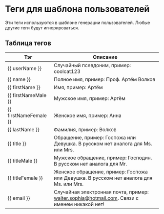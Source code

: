 # Теги для шаблона пользователей

Эти теги используются в шаблоне генерации пользователей. Любые другие теги будут игнорироваться.

## Таблица тегов

| Тэг                   | Описание                                                                                                                                                                      |
|-----------------------|------------------------------------------------------------------------------------------------------------------------------------------------------------------------------|
| {{ userName }}        | Случайный псевдоним, пример: coolcat123                                                                                                                                      |
| {{ name }}            | Полное имя, пример: Проф. Артём Волков                                                                                                                                       |
| {{ firstName }}       | Имя, пример: Артём                                                                                                                                                            |
| {{ firstNameMale }}   | Мужское имя, пример: Артём                                                                                                                                                    |
| {{ firstNameFemale }} | Женское имя, пример: Анна                                                                                                                                                     |
| {{ lastName }}        | Фамилия, пример: Волков                                                                                                                                                       |
| {{ title }}           | Обращение, пример: Госпожа или Девушка. В русском нет аналога для Ms. или Mrs.                                                                                               |
| {{ titleMale }}       | Мужское обращение, пример: Господин. В русском нет аналога для Mr.                                                                                                           |
| {{ titleFemale }}     | Женское обращение, пример: Госпожа или Девушка. В русском нет аналога для Ms. или Mrs.                                                                                       |
| {{ email }}           | Случайная электронная почта, пример: walter.sophia@hotmail.com. Связи с именем никакой нет!                                                                                   |
